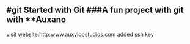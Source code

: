 #git Started with Git
###A fun project with git with **Auxano
---
visit website:http:www.auxylopstudios.com
added ssh key
